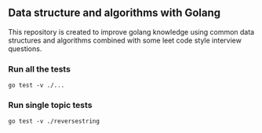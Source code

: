 ## Data structure and algorithms with Golang

This repository is created to improve golang knowledge using common data structures and algorithms combined with some leet code style interview questions.

### Run all the tests

```
go test -v ./...
```

### Run single topic tests

```
go test -v ./reversestring
```
